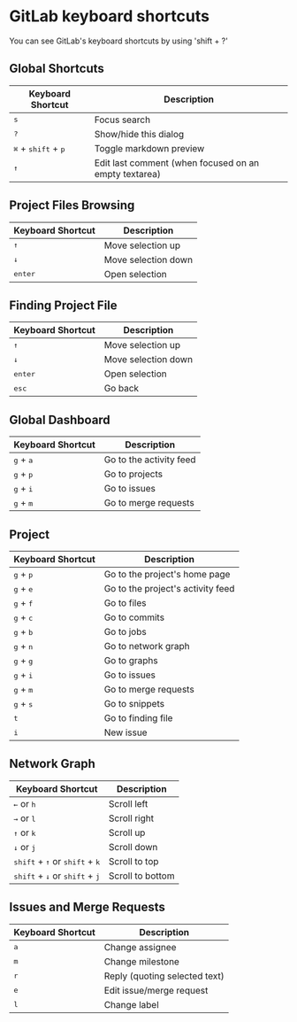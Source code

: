 # GitLab keyboard shortcuts

You can see GitLab's keyboard shortcuts by using 'shift + ?'

## Global Shortcuts

| Keyboard Shortcut | Description |
| ----------------- | ----------- |
| <kbd>s</kbd> | Focus search |
| <kbd>?</kbd> | Show/hide this dialog |
| <kbd>⌘</kbd> + <kbd>shift</kbd> + <kbd>p</kbd> | Toggle markdown preview |
| <kbd>↑</kbd> | Edit last comment (when focused on an empty textarea) |

## Project Files Browsing

| Keyboard Shortcut | Description |
| ----------------- | ----------- |
| <kbd>↑</kbd> | Move selection up |
| <kbd>↓</kbd> | Move selection down |
| <kbd>enter</kbd> | Open selection |

## Finding Project File

| Keyboard Shortcut | Description |
| ----------------- | ----------- |
| <kbd>↑</kbd> | Move selection up |
| <kbd>↓</kbd> | Move selection down |
| <kbd>enter</kbd> | Open selection |
| <kbd>esc</kbd> | Go back |

## Global Dashboard

| Keyboard Shortcut | Description |
| ----------------- | ----------- |
| <kbd>g</kbd> + <kbd>a</kbd> | Go to the activity feed |
| <kbd>g</kbd> + <kbd>p</kbd> | Go to projects |
| <kbd>g</kbd> + <kbd>i</kbd> | Go to issues |
| <kbd>g</kbd> + <kbd>m</kbd> | Go to merge requests |

## Project

| Keyboard Shortcut | Description |
| ----------------- | ----------- |
| <kbd>g</kbd> + <kbd>p</kbd> | Go to the project's home page |
| <kbd>g</kbd> + <kbd>e</kbd> | Go to the project's activity feed |
| <kbd>g</kbd> + <kbd>f</kbd> | Go to files |
| <kbd>g</kbd> + <kbd>c</kbd> | Go to commits |
| <kbd>g</kbd> + <kbd>b</kbd> | Go to jobs |
| <kbd>g</kbd> + <kbd>n</kbd> | Go to network graph |
| <kbd>g</kbd> + <kbd>g</kbd> | Go to graphs |
| <kbd>g</kbd> + <kbd>i</kbd> | Go to issues |
| <kbd>g</kbd> + <kbd>m</kbd> | Go to merge requests |
| <kbd>g</kbd> + <kbd>s</kbd> | Go to snippets |
| <kbd>t</kbd> | Go to finding file |
| <kbd>i</kbd> | New issue |

## Network Graph

| Keyboard Shortcut | Description |
| ----------------- | ----------- |
| <kbd>←</kbd> or <kbd>h</kbd> | Scroll left |
| <kbd>→</kbd> or <kbd>l</kbd> | Scroll right |
| <kbd>↑</kbd> or <kbd>k</kbd> | Scroll up |
| <kbd>↓</kbd> or <kbd>j</kbd> | Scroll down |
| <kbd>shift</kbd> + <kbd>↑</kbd> or <kbd>shift</kbd> + <kbd>k</kbd> | Scroll to top |
| <kbd>shift</kbd> + <kbd>↓</kbd> or <kbd>shift</kbd> + <kbd>j</kbd> | Scroll to bottom |

## Issues and Merge Requests

| Keyboard Shortcut | Description |
| ----------------- | ----------- |
| <kbd>a</kbd> | Change assignee |
| <kbd>m</kbd> | Change milestone |
| <kbd>r</kbd> | Reply (quoting selected text) |
| <kbd>e</kbd> | Edit issue/merge request |
| <kbd>l</kbd> | Change label |
